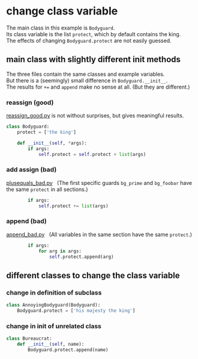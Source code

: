 # change class variable

The main class in this example is `Bodyguard`.<br>
Its class variable is the list `protect`, which by default contains the king.<br>
The effects of changing `Bodyguard.protect` are not easily guessed.


## main class with slightly different init methods

The three files contain the same classes and example variables.<br>
But there is a (seemingly) small difference in `Bodyguard.__init__`.<br>
The results for `+=` and `append` make no sense at all. (But they are different.)

### reassign (good)

[reassign_good.py](reassign_good.py) is not without surprises, but gives meaningful results.

```python
class Bodyguard:
    protect = ['the king']

    def __init__(self, *args):
        if args:
            self.protect = self.protect + list(args)
```

### add assign (bad)

[plusequals_bad.py](plusequals_bad.py) &nbsp;
(The first specific guards `bg_prime` and `bg_foobar` have the same `protect` in all sections.)

```python
        if args:
            self.protect += list(args)
```

### append (bad)

[append_bad.py](append_bad.py) &nbsp;
(All variables in the same section have the same `protect`.)

```python
        if args:
            for arg in args:
                self.protect.append(arg)
```

## different classes to change the class variable

### change in definition of subclass

```python
class AnnoyingBodyguard(Bodyguard):
    Bodyguard.protect = ['his majesty the king']
```

### change in init of unrelated class

```python
class Bureaucrat:
    def __init__(self, name):
        Bodyguard.protect.append(name)
```
